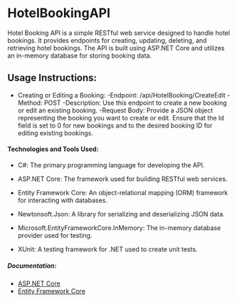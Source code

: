 # HotelBookingAPI

Hotel Booking API is a simple RESTful web service designed to handle hotel bookings. It provides endpoints for creating, updating, deleting, and retrieving hotel bookings. The API is built using ASP.NET Core and utilizes an in-memory database for storing booking data.

## Usage Instructions:
  - Creating or Editing a Booking:
-Endpoint: /api/HotelBooking/CreateEdit
-Method: POST
-Description: Use this endpoint to create a new booking or edit an existing booking.
-Request Body: Provide a JSON object representing the booking you want to create or edit. Ensure that the Id field is set to 0 for new bookings and to the desired booking ID for editing existing bookings.


#### Technologies and Tools Used:

  - C#: The primary programming language for developing the API.
    
  - ASP.NET Core: The framework used for building RESTful web services.
    
  - Entity Framework Core: An object-relational mapping (ORM) framework for interacting with databases.

  - Newtonsoft.Json: A library for serializing and deserializing JSON data.

  - Microsoft.EntityFrameworkCore.InMemory: The in-memory database provider used for testing.

  - XUnit: A testing framework for .NET used to create unit tests.

##### Documentation:

   - [ASP.NET Core](https://learn.microsoft.com/en-us/aspnet/core/tutorials/first-web-api?view=aspnetcore-8.0&tabs=visual-studio)
   - [Entity Framework Core](https://learn.microsoft.com/en-us/ef/core/get-started/overview/first-app?tabs=netcore-cli)
